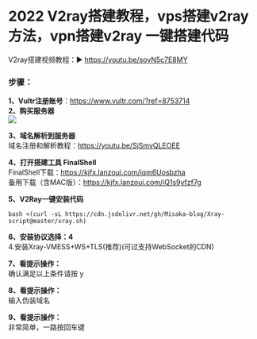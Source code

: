 # 2022 V2ray搭建教程，vps搭建v2ray方法，vpn搭建v2ray 一键搭建代码
V2ray搭建视频教程：▶ https://youtu.be/sovN5c7E8MY
### 步骤：<br>
**1、Vultr注册账号**：https://www.vultr.com/?ref=8753714<br>
**2、购买服务器**<br>
<img src="https://raw.githubusercontent.com/kjfx/v2ray/main/2%E8%B4%AD%E4%B9%B0%E6%9C%8D%E5%8A%A1%E5%99%A8.png" />

**3、域名解析到服务器**<br>
域名注册和解析教程：https://youtu.be/SjSmvQLEOEE<br>

**4、打开搭建工具 FinalShell**<br>
FinalShell下载：https://kjfx.lanzoui.com/iqm6Uosbzha<br>
备用下载（含MAC版）：https://kjfx.lanzoui.com/iQ1s9yfzf7g<br>

**5、V2Ray一键安装代码**<br>

    bash <(curl -sL https://cdn.jsdelivr.net/gh/Misaka-blog/Xray-script@master/xray.sh)

**6、安装协议选择：4**<br>
4.安装Xray-VMESS+WS+TLS(推荐)(可过支持WebSocket的CDN)

**7、看提示操作：**<br>
确认满足以上条件请按 y

**8、看提示操作：**<br>
输入伪装域名

**9、看提示操作：**<br>
非常简单，一路按回车键
